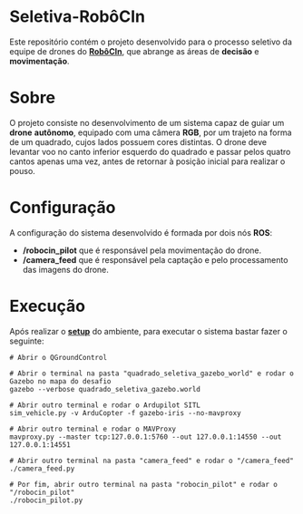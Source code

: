 # Seletiva-RobôCIn
Este repositório contém o projeto desenvolvido para o processo seletivo da equipe de drones do __[RobôCIn](https://robocin.com.br/)__, que abrange as áreas de __decisão__ e __movimentação__.

# Sobre
O projeto consiste no desenvolvimento de um sistema capaz de guiar um __drone__ __autônomo__, equipado com uma câmera __RGB__, por um trajeto na forma de um quadrado, cujos lados possuem cores distintas. O drone deve levantar voo no canto inferior esquerdo do quadrado e passar pelos quatro cantos apenas uma vez, antes de retornar à posição inicial para realizar o pouso.

# Configuração
A configuração do sistema desenvolvido é formada por dois nós __ROS__:
* __/robocin_pilot__ que é responsável pela movimentação do drone.
* __/camera_feed__ que é responsável pela captação e pelo processamento das imagens do drone.

# Execução
Após realizar o __[setup](https://bymateus.notion.site/Software-Setup-b3f9eecaa44946b0a59bfc81c0adb44e)__ do ambiente, para executar o sistema bastar fazer o seguinte:

```
# Abrir o QGroundControl

# Abrir o terminal na pasta "quadrado_seletiva_gazebo_world" e rodar o Gazebo no mapa do desafio
gazebo --verbose quadrado_seletiva_gazebo.world

# Abrir outro terminal e rodar o Ardupilot SITL
sim_vehicle.py -v ArduCopter -f gazebo-iris --no-mavproxy

# Abrir outro terminal e rodar o MAVProxy
mavproxy.py --master tcp:127.0.0.1:5760 --out 127.0.0.1:14550 --out 127.0.0.1:14551

# Abrir outro terminal na pasta "camera_feed" e rodar o "/camera_feed"
./camera_feed.py

# Por fim, abrir outro terminal na pasta "robocin_pilot" e rodar o "/robocin_pilot"
./robocin_pilot.py
```

